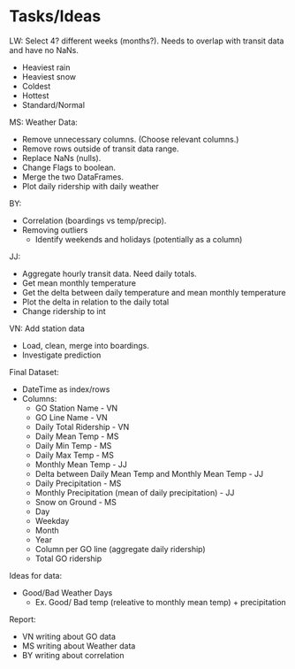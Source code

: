 # Tasks/Ideas
LW: Select 4? different weeks (months?). Needs to overlap with transit data and have no NaNs.
- Heaviest rain
- Heaviest snow
- Coldest
- Hottest
- Standard/Normal

MS: Weather Data:
- Remove unnecessary columns. (Choose relevant columns.)
- Remove rows outside of transit data range.
- Replace NaNs (nulls).
- Change Flags to boolean.
- Merge the two DataFrames.
- Plot daily ridership with daily weather

BY: 
- Correlation (boardings vs temp/precip).
- Removing outliers
  - Identify weekends and holidays (potentially as a column)

JJ: 
- Aggregate hourly transit data. Need daily totals.
- Get mean monthly temperature 
- Get the delta between daily temperature and mean monthly temperature
- Plot the delta in relation to the daily total
- Change ridership to int

VN: Add station data
- Load, clean, merge into boardings.
- Investigate prediction


Final Dataset:
- DateTime as index/rows
- Columns:
  - GO Station Name - VN 
  - GO Line Name - VN 
  - Daily Total Ridership - VN
  - Daily Mean Temp - MS
  - Daily Min Temp - MS 
  - Daily Max Temp - MS 
  - Monthly Mean Temp - JJ
  - Delta between Daily Mean Temp and Monthly Mean Temp - JJ
  - Daily Precipitation - MS
  - Monthly Precipitation (mean of daily precipitation) - JJ
  - Snow on Ground - MS
  - Day
  - Weekday
  - Month
  - Year
  - Column per GO line (aggregate daily ridership)
  - Total GO ridership
  
Ideas for data:
- Good/Bad Weather Days
  - Ex. Good/ Bad temp (releative to monthly mean temp) + precipitation

Report:
- VN writing about GO data
- MS writing about Weather data
- BY writing about correlation
